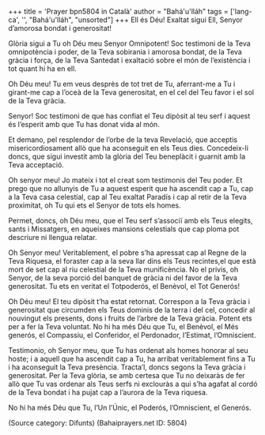 +++
title = 'Prayer bpn5804 in Català'
author = "Bahá'u'lláh"
tags = ['lang-ca', '', "Bahá'u'lláh", "unsorted"]
+++
Ell és Déu! Exaltat sigui Ell, Senyor d’amorosa bondat i generositat!

Glòria sigui a Tu oh Déu meu Senyor Omnipotent! Soc testimoni de la Teva omnipotència i poder, de la Teva sobirania i amorosa bondat, de la Teva gràcia i força, de la Teva Santedat i exaltació sobre el món de l’existència i tot quant hi ha en ell.

Oh Déu meu! Tu em veus desprès de tot tret de Tu, aferrant-me a Tu i girant-me cap a l’oceà de la Teva generositat, en el cel del Teu favor i el sol de la Teva gràcia.

Senyor! Soc testimoni de que has confiat el Teu dipòsit al teu serf i aquest és l’esperit amb que Tu has donat vida al món.

Et demano, pel resplendor de l’orbe de la teva Revelació, que acceptis misericordiosament allò que ha aconseguit en els Teus dies. Concedeix-li doncs, que sigui investit amb la glòria del Teu beneplàcit i guarnit amb la Teva acceptació.

Oh senyor meu! Jo mateix i tot el creat som testimonis del Teu poder. Et prego que no allunyis de Tu a aquest esperit que ha ascendit cap a Tu, cap a la Teva casa celestial, cap al Teu exaltat Paradís i cap al retir de la Teva proximitat, oh Tu qui ets el Senyor de tots els homes.

Permet, doncs, oh Déu meu, que el Teu serf s’associï amb els Teus elegits, sants i Missatgers, en aqueixes mansions celestials que cap ploma pot descriure ni llengua relatar.

Oh Senyor meu! Veritablement, el pobre s’ha apressat cap al Regne de la Teva Riquesa, el foraster cap a la seva llar dins els Teus recintes,el que està mort de set cap al riu celestial de la Teva munificència. No el privis, oh Senyor, de la seva porció del banquet de gràcia ni del favor de la Teva generositat. Tu ets en veritat el Totpoderós, el Benèvol, el Tot Generós!

Oh Déu meu! El teu dipòsit t’ha estat retornat. Correspon a la Teva gràcia i generositat que circumden els Teus dominis de la terra i del cel, concedir al nouvingut els presents, dons i fruits de l’arbre de la Teva gràcia. Potent ets per a fer la Teva voluntat. No hi ha més Déu que Tu, el Benèvol, el Més generós, el Compassiu, el Conferidor, el Perdonador, l’Estimat, l’Omniscient.

Testimonio, oh Senyor meu, que Tu has ordenat als homes honorar al seu hoste; i a aquell que ha ascendit cap a Tu, ha arribat veritablement fins a Tu i ha aconseguit la Teva presència. Tracta’l, doncs segons la Teva gràcia i generositat. Per la Teva glòria, se amb certesa que Tu no deixaràs de fer allò  que Tu vas ordenar als Teus serfs ni exclouràs a qui s’ha agafat al cordó de la Teva bondat i ha pujat cap a l’aurora de la Teva riquesa.

No hi ha més Déu que Tu, l’Un l’Únic, el Poderós, l’Omniscient, el Generós.

(Source category: Difunts)
(Bahaiprayers.net ID: 5804)
